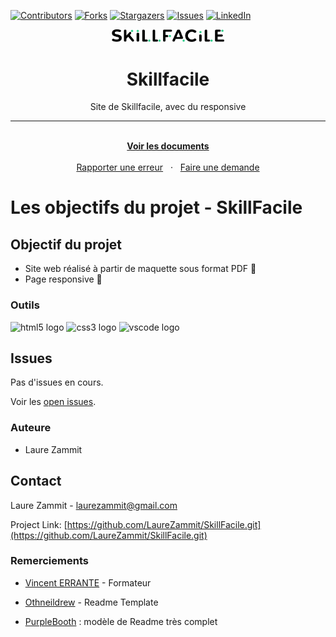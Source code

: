 [![Contributors][contributors-shield]][contributors-url]
[![Forks][forks-shield]][forks-url]
[![Stargazers][stars-shield]][stars-url]
[![Issues][issues-shield]][issues-url]
[![LinkedIn][linkedin-shield]][linkedin-url]

<div align="center">
  <a name="readme-top"></a>
  <a href="https://laurezammit.github.io/Skillfacile/">
    <img src="img/logo-noir.png" alt="Logo" width="180">
  </a>

  <h1 align="center">Skillfacile</h1>
  <p align="center">Site de Skillfacile, avec du responsive</p>

  <hr>

  <p align="center">
    <br>
    <a href="https://github.com/LaureZammit/Skillfacile"><strong>Voir les documents</strong></a>
    <br>
    <br>
    <a href="https://github.com/LaureZammit/Skillfacile/issues">Rapporter une erreur</a>
    &nbsp
    ·
    &nbsp
    <a href="https://github.com/LaureZammit/Skillfacile/issues">Faire une demande</a>
  </p>
</div>

# Les objectifs du projet - SkillFacile

## Objectif du projet
* Site web réalisé à partir de maquette sous format PDF 📂
* Page responsive 📱

### Outils
  
<img src="https://cdn.jsdelivr.net/gh/devicons/devicon/icons/html5/html5-original.svg" height="30" alt="html5 logo"  /> <img src="https://cdn.jsdelivr.net/gh/devicons/devicon/icons/css3/css3-original.svg" height="30" alt="css3 logo"  /> <img src="https://cdn.jsdelivr.net/gh/devicons/devicon/icons/vscode/vscode-original.svg" height="30" alt="vscode logo"  />

## Issues

Pas d'issues en cours.

Voir les [open issues](https://github.com/LaureZammit/SkillFacile/issues).

### Auteure
* Laure Zammit

## Contact
  
Laure Zammit - laurezammit@gmail.com

Project Link: [https://github.com/LaureZammit/SkillFacile.git](https://github.com/LaureZammit/SkillFacile.git)

### Remerciements
* [Vincent ERRANTE](https://www.errantevincent.com/) - Formateur

* [Othneildrew](https://github.com/othneildrew/Best-README-Template/blob/master/README.md) - Readme Template
* [PurpleBooth](https://github.com/PurpleBooth/a-good-readme-template) : modèle de Readme très complet

<!-- MARKDOWN LINKS & IMAGES -->
<!-- https://www.markdownguide.org/basic-syntax/#reference-style-links -->
[contributors-shield]: https://img.shields.io/github/contributors/LaureZammit/Skillfacile.svg?style=for-the-badge
[contributors-url]: https://github.com/LaureZammit/Skillfacile/graphs/contributors
[forks-shield]: https://img.shields.io/github/forks/LaureZammit/Skillfacile.svg?style=for-the-badge
[forks-url]: https://github.com/LaureZammit/Skillfacile/forks
[stars-shield]: https://img.shields.io/github/stars/LaureZammit/Skillfacile.svg?style=for-the-badge
[stars-url]: https://github.com/LaureZammit/Skillfacile/stargazers
[issues-shield]: https://img.shields.io/github/issues/LaureZammit/Skillfacile.svg?style=for-the-badge
[issues-url]: https://github.com/LaureZammit/Skillfacile/issues

[linkedin-shield]: https://img.shields.io/badge/-LinkedIn-black.svg?style=for-the-badge&logo=linkedin&colorB=555
[linkedin-url]: https://www.linkedin.com/in/laure-zammit-84a3b3150/
